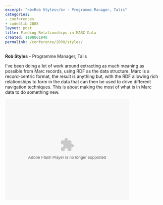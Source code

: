 ```yaml
---
excerpt: "<b>Rob Styles</b> - Programme Manager, Talis"
categories:
- conferences
- code4lib 2008
layout: post
title: Finding Relationships in MARC Data
created: 1198801940
permalink: /conference/2008/styles/
---
```

<b>Rob Styles</b> - Programme Manager, Talis<br />

I've been doing a lot of work around extracting as much meaning as possible from Marc records, using RDF as the data structure. Marc is a record-centric format, the result is anything but, with the RDF allowing rich relationships to form in the data that can then be used to drive different navigation techniques. This is about making the most of what is in Marc data to do something new.

<embed style="width:400px; height:326px;" id="VideoPlayback" type="application/x-shockwave-flash" src="http://video.google.com/googleplayer.swf?docId=-3324368805228466306&hl=en" flashvars=""> </embed>
